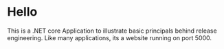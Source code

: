 # Hello

This is a .NET core Application to illustrate basic principals behind release engineering. Like many applications, its a website running on port 5000. 

